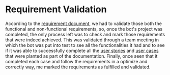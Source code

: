 # Requirement Validation
According to the [requirement document](https://github.com/Edwin-Lines/Project-Cosmos/blob/Third-Deadline/Documentation/Requirements/Requirements.md), we had to validate those both the functional and non-functional requirements, so, once the bot's project was completed, the only process left was to check and mark those requirements that were indeed achieved.
This was validated through a team meeting in which the bot was put into test to see all the functionalities it had and to see if it was able to successfully complete all the [user stories](https://github.com/Edwin-Lines/Project-Cosmos/blob/Third-Deadline/Documentation/Use%20Cases%20Diagram%2C%20User%20Stories%20%26%20Use%20Scenarios/User%20Stories.md) and [user cases](https://github.com/Edwin-Lines/Project-Cosmos/blob/Third-Deadline/Documentation/Use%20Cases%20Diagram%2C%20User%20Stories%20%26%20Use%20Scenarios/USE%20CASE%201.pdf) that were planted as part of the documentation.
Finally, once seen that it completed each case and follow the requirements in a optimize and correctly way, me marked the requirements as fulfilled and validated.
